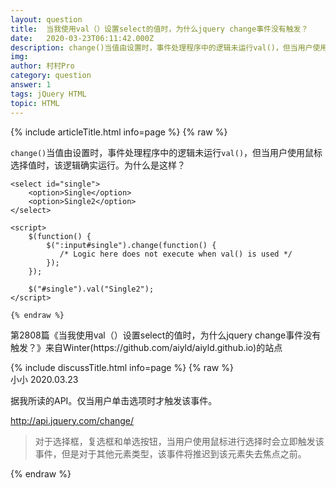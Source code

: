 ```yaml
---
layout: question
title:  当我使用val（）设置select的值时，为什么jquery change事件没有触发？
date:   2020-03-23T06:11:42.000Z
description: change()当值由设置时，事件处理程序中的逻辑未运行val()，但当用户使用鼠标选择值时，该逻辑确实运行。为什么是这样？<select id="s...
img: 
author: 村村Pro
category: question
answer: 1
tags: jQuery HTML
topic: HTML
---
```

<div class="article-root">
  <div class="article">
    {% include articleTitle.html info=page %}
    {% raw %}
    <div class="article-content"><p><font style="vertical-align: inherit;"></font><code>change()</code><font style="vertical-align: inherit;"><font style="vertical-align: inherit;">当值由设置时</font><font style="vertical-align: inherit;">，</font><font style="vertical-align: inherit;">事件处理程序中</font><font style="vertical-align: inherit;">的逻辑</font><font style="vertical-align: inherit;">未运行</font></font><code>val()</code><font style="vertical-align: inherit;"><font style="vertical-align: inherit;">，但当用户使用鼠标选择值时，</font><font style="vertical-align: inherit;">该逻辑</font><font style="vertical-align: inherit;">确实运行。</font><font style="vertical-align: inherit;">为什么是这样？</font></font></p>

<pre><code>&lt;select id="single"&gt;<font></font>
    &lt;option&gt;Single&lt;/option&gt;<font></font>
    &lt;option&gt;Single2&lt;/option&gt;<font></font>
&lt;/select&gt;<font></font>
<font></font>
&lt;script&gt;<font></font>
    $(function() {<font></font>
        $(":input#single").change(function() {<font></font>
           /* Logic here does not execute when val() is used */<font></font>
        });<font></font>
    });<font></font>
<font></font>
    $("#single").val("Single2");<font></font>
&lt;/script&gt;<font></font>
</code></pre></div>
    {% endraw %}
  </div>
  <p class="winter_mark">第2808篇《当我使用val（）设置select的值时，为什么jquery change事件没有触发？》来自Winter(https://github.com/aiyld/aiyld.github.io)的站点</p>
  <div class="discuss-wrapper">
    {% include discussTitle.html info=page %}
    {% raw %}
    <div class="discuss-item">
        <div class="discuss-parent">
          <div class="discuss-meta">
            <span class="discuss-user">小小</span>
            <span class="discuss-time">2020.03.23</span>
          </div>
          <div class="discuss-comment"><p><font style="vertical-align: inherit;"><font style="vertical-align: inherit;">据我所读的API。</font><font style="vertical-align: inherit;">仅当用户单击选项时才触发该事件。</font></font></p>

<p><a href="http://api.jquery.com/change/" rel="noreferrer"><font style="vertical-align: inherit;"><font style="vertical-align: inherit;">http://api.jquery.com/change/</font></font></a></p>

<blockquote>
  <p><font style="vertical-align: inherit;"><font style="vertical-align: inherit;">对于选择框，复选框和单选按钮，当用户使用鼠标进行选择时会立即触发该事件，但是对于其他元素类型，该事件将推迟到该元素失去焦点之前。</font></font></p>
</blockquote></div>
        </div></div>
    {% endraw %}
  </div>
<div>
